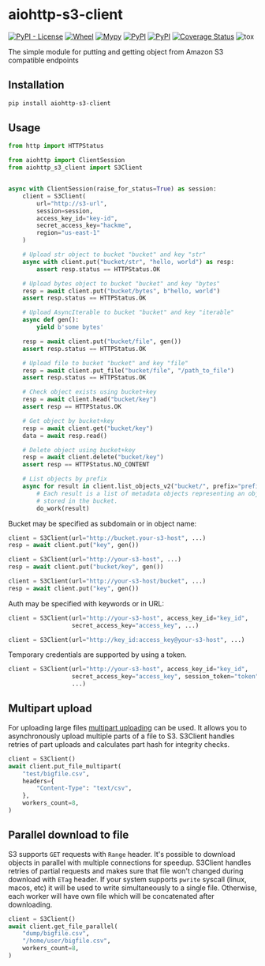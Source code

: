 aiohttp-s3-client
================

[![PyPI - License](https://img.shields.io/pypi/l/aiohttp-s3-client)](https://pypi.org/project/aiohttp-s3-client) [![Wheel](https://img.shields.io/pypi/wheel/aiohttp-s3-client)](https://pypi.org/project/aiohttp-s3-client) [![Mypy](http://www.mypy-lang.org/static/mypy_badge.svg)]() [![PyPI](https://img.shields.io/pypi/v/aiohttp-s3-client)](https://pypi.org/project/aiohttp-s3-client) [![PyPI](https://img.shields.io/pypi/pyversions/aiohttp-s3-client)](https://pypi.org/project/aiohttp-s3-client) [![Coverage Status](https://coveralls.io/repos/github/mosquito/aiohttp-s3-client/badge.svg?branch=master)](https://coveralls.io/github/mosquito/aiohttp-s3-client?branch=master) ![tox](https://github.com/mosquito/aiohttp-s3-client/workflows/tox/badge.svg?branch=master)

The simple module for putting and getting object from Amazon S3 compatible endpoints

## Installation

```bash
pip install aiohttp-s3-client
```

## Usage

```python
from http import HTTPStatus

from aiohttp import ClientSession
from aiohttp_s3_client import S3Client


async with ClientSession(raise_for_status=True) as session:
    client = S3Client(
        url="http://s3-url",
        session=session,
        access_key_id="key-id",
        secret_access_key="hackme",
        region="us-east-1"
    )

    # Upload str object to bucket "bucket" and key "str"
    async with client.put("bucket/str", "hello, world") as resp:
        assert resp.status == HTTPStatus.OK

    # Upload bytes object to bucket "bucket" and key "bytes"
    resp = await client.put("bucket/bytes", b"hello, world")
    assert resp.status == HTTPStatus.OK

    # Upload AsyncIterable to bucket "bucket" and key "iterable"
    async def gen():
        yield b'some bytes'

    resp = await client.put("bucket/file", gen())
    assert resp.status == HTTPStatus.OK

    # Upload file to bucket "bucket" and key "file"
    resp = await client.put_file("bucket/file", "/path_to_file")
    assert resp.status == HTTPStatus.OK

    # Check object exists using bucket+key
    resp = await client.head("bucket/key")
    assert resp == HTTPStatus.OK

    # Get object by bucket+key
    resp = await client.get("bucket/key")
    data = await resp.read()

    # Delete object using bucket+key
    resp = await client.delete("bucket/key")
    assert resp == HTTPStatus.NO_CONTENT

    # List objects by prefix
    async for result in client.list_objects_v2("bucket/", prefix="prefix"):
        # Each result is a list of metadata objects representing an object
        # stored in the bucket.
        do_work(result)
```

Bucket may be specified as subdomain or in object name:
```python
client = S3Client(url="http://bucket.your-s3-host", ...)
resp = await client.put("key", gen())

client = S3Client(url="http://your-s3-host", ...)
resp = await client.put("bucket/key", gen())

client = S3Client(url="http://your-s3-host/bucket", ...)
resp = await client.put("key", gen())
```

Auth may be specified with keywords or in URL:
```python
client = S3Client(url="http://your-s3-host", access_key_id="key_id",
                  secret_access_key="access_key", ...)

client = S3Client(url="http://key_id:access_key@your-s3-host", ...)
```

Temporary credentials are supported by using a token.

```python
client = S3Client(url="http://your-s3-host", access_key_id="key_id",
                  secret_access_key="access_key", session_token="token",
                  ...)
```

## Multipart upload

For uploading large files [multipart uploading](https://docs.aws.amazon.com/AmazonS3/latest/userguide/mpuoverview.html)
can be used. It allows you to asynchronously upload multiple parts of a file
to S3.
S3Client handles retries of part uploads and calculates part hash for integrity checks.

```python
client = S3Client()
await client.put_file_multipart(
    "test/bigfile.csv",
    headers={
    	"Content-Type": "text/csv",
    },
    workers_count=8,
)
```

## Parallel download to file

S3 supports `GET` requests with `Range` header. It's possible to download
objects in parallel with multiple connections for speedup.
S3Client handles retries of partial requests and makes sure that file won't
changed during download with `ETag` header.
If your system supports `pwrite` syscall (linux, macos, etc) it will be used to
write simultaneously to a single file. Otherwise, each worker will have own file
which will be concatenated after downloading.

```python
client = S3Client()
await client.get_file_parallel(
    "dump/bigfile.csv",
    "/home/user/bigfile.csv",
    workers_count=8,
)
```
